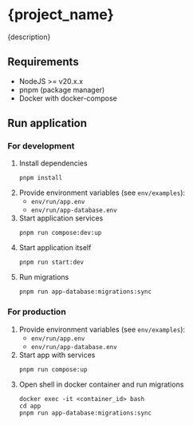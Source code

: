 # {project_name}

{description}

## Requirements
* NodeJS >= v20.x.x
* pnpm (package manager)
* Docker with docker-compose

## Run application

### For development
1. Install dependencies
    ```shell
    pnpm install
    ```
2. Provide environment variables (see `env/examples`):
   * `env/run/app.env`
   * `env/run/app-database.env`
3. Start application services
    ```shell
    pnpm run compose:dev:up
    ```
4. Start application itself
    ```shell
    pnpm run start:dev
    ```
5. Run migrations
   ```shell
   pnpm run app-database:migrations:sync
   ```

### For production
1. Provide environment variables (see `env/examples`):
    * `env/run/app.env`
    * `env/run/app-database.env`
2. Start app with services
    ```shell
    pnpm run compose:up
    ```
3. Open shell in docker container and run migrations
   ```shell
   docker exec -it <container_id> bash
   cd app
   pnpm run app-database:migrations:sync
   ```